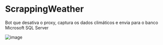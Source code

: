 # ScrappingWeather
Bot que desativa o proxy, captura os dados climáticos e envia para o banco Microsoft SQL Server

![image](https://user-images.githubusercontent.com/23191267/116613715-68a24280-a90f-11eb-8275-d123e9bb7b6b.png)
